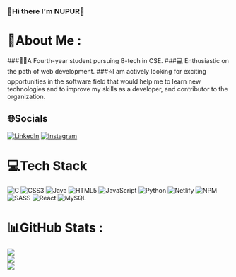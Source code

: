 ### 👋Hi there I'm NUPUR👋

# 💫About Me :
###👩‍💻A Fourth-year student pursuing B-tech in CSE. 
###💻 Enthusiastic on the path of web development.
###⭐I am actively looking for exciting opportunities in the software field that would help me to 
learn new technologies and to improve my skills as a developer, and contributor to the organization.
 

## 🌐Socials
[![LinkedIn](https://img.shields.io/badge/LinkedIn-%230077B5.svg?logo=linkedin&logoColor=white)](https://linkedin.com/in/nupur-shrivastava07) [![Instagram](https://img.shields.io/badge/Instagram-%23E4405F.svg?logo=Instagram&logoColor=white)](https://instagram.com/rain.07__) 

# 💻Tech Stack
![C](https://img.shields.io/badge/c-%2300599C.svg?style=plastic&logo=c&logoColor=white) ![CSS3](https://img.shields.io/badge/css3-%231572B6.svg?style=plastic&logo=css3&logoColor=white) ![Java](https://img.shields.io/badge/java-%23ED8B00.svg?style=plastic&logo=java&logoColor=white) ![HTML5](https://img.shields.io/badge/html5-%23E34F26.svg?style=plastic&logo=html5&logoColor=white) ![JavaScript](https://img.shields.io/badge/javascript-%23323330.svg?style=plastic&logo=javascript&logoColor=%23F7DF1E) ![Python](https://img.shields.io/badge/python-3670A0?style=plastic&logo=python&logoColor=ffdd54) ![Netlify](https://img.shields.io/badge/netlify-%23000000.svg?style=plastic&logo=netlify&logoColor=#00C7B7) ![NPM](https://img.shields.io/badge/NPM-%23000000.svg?style=plastic&logo=npm&logoColor=white) ![SASS](https://img.shields.io/badge/SASS-hotpink.svg?style=plastic&logo=SASS&logoColor=white) ![React](https://img.shields.io/badge/react-%2320232a.svg?style=plastic&logo=react&logoColor=%2361DAFB) ![MySQL](https://img.shields.io/badge/mysql-%2300f.svg?style=plastic&logo=mysql&logoColor=white)
# 📊GitHub Stats :
![](https://github-readme-stats.vercel.app/api?username=Nupur-me&theme=radical&hide_border=false&include_all_commits=true&count_private=false)<br/>
![](https://github-readme-streak-stats.herokuapp.com/?user=Nupur-me&theme=radical&hide_border=false)<br/>
![](https://github-readme-stats.vercel.app/api/top-langs/?username=Nupur-me&theme=radical&hide_border=false&include_all_commits=true&count_private=false&layout=compact)

